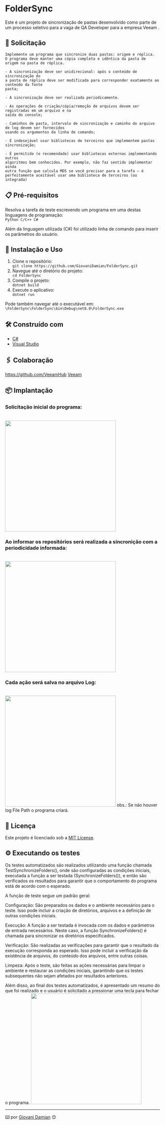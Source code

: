 # FolderSync
Este é um projeto de sincronização de pastas desenvolvido como parte de um processo seletivo para a vaga de QA Developer para a empresa Veeam .

## 🚀 Solicitação
```
Implemente um programa que sincronize duas pastas: origem e réplica. 
O programa deve manter uma cópia completa e idêntica da pasta de origem na pasta de réplica.

- A sincronização deve ser unidirecional: após o conteúdo de sincronização do
a pasta de réplica deve ser modificada para corresponder exatamente ao conteúdo da fonte
pasta;

- A sincronização deve ser realizada periodicamente.

- As operações de criação/cópia/remoção de arquivos devem ser registradas em um arquivo e na
saída do console;

- Caminhos de pasta, intervalo de sincronização e caminho do arquivo de log devem ser fornecidos
usando os argumentos da linha de comando;

- É indesejável usar bibliotecas de terceiros que implementem pastas
sincronização;

- É permitido (e recomendado) usar bibliotecas externas implementando outros
algoritmos bem conhecidos. Por exemplo, não faz sentido implementar ainda
outra função que calcula MD5 se você precisar para a tarefa – é
perfeitamente aceitável usar uma biblioteca de terceiros (ou integrada)
```

## 📋 Pré-requisitos

Resolva a tarefa de teste escrevendo um programa em uma destas linguagens de programação:</br>
<code>Python
C/C++
C#</code>

Além da linguagem utilizada (C#) foi utilizado linha de comando para inserir os parâmetros do usuário.

## 🔧 Instalação e Uso

<ol>
  <li>Clone o repositório:</li>
  <code>git clone https://github.com/GiovaniDamian/FolderSync.git</code>
  <li>Navegue até o diretório do projeto:</li>
  <code>cd FolderSync</code>
  <li>Compile o projeto:</li>
  <code>dotnet build</code>
  <li>Execute o aplicativo:</li>
  <code>dotnet run</code>
</ol>

Pode também navegar até o executável em:
<code>\FolderSync\FolderSync\bin\Debug\net8.0\FolderSync.exe</code>

## 🛠️ Construído com

* [C#]([https://maven.apache.org/](https://learn.microsoft.com/pt-br/dotnet/csharp/))
* [Visual Studio]([http://www.dropwizard.io/1.0.2/docs/](https://visualstudio.microsoft.com/pt-br/))

## 🖇️ Colaboração

https://github.com/VeeamHub
<a href="https://www.veeam.com/br">Veeam</a>

## 📦 Implantação

<h3>Solicitação inicial do programa:</h3></br>
<img height="360em" src="https://github.com/GiovaniDamian/FolderSync/assets/60575219/d4bb31f7-8e94-473a-9bd8-4938d54d89cf"/></br>
<h3>Ao informar os repositórios será realizada a sincronição com a periodicidade informada:</h3></br>
<img height="360em" src="https://github.com/GiovaniDamian/FolderSync/assets/60575219/b2e491fd-75a5-49dc-b94b-f9d17adb4e10"/></br>
<h3>Cada ação será salva no arquivo Log:</h3></br>
<img height="360em" src="https://github.com/GiovaniDamian/FolderSync/assets/60575219/54d77302-b58c-44d6-8ab4-11c6b2155999"/>
obs.: Se não houver log File Path o programa criará.

## 📄 Licença

Este projeto é licenciado sob a <a href="LICENSE">MIT License</a>.

## ⚙️ Executando os testes
Os testes automatizados são realizados utilizando uma função chamada TestSynchronizeFolders(), onde são configuradas as condições iniciais, executada a função a ser testada (SynchronizeFolders()), e então são verificados os resultados para garantir que o comportamento do programa está de acordo com o esperado.

A função de teste segue um padrão geral:

Configuração: São preparados os dados e o ambiente necessários para o teste. Isso pode incluir a criação de diretórios, arquivos e a definição de outras condições iniciais.

Execução: A função a ser testada é invocada com os dados e parâmetros de entrada necessários. Neste caso, a função SynchronizeFolders() é chamada para sincronizar os diretórios especificados.

Verificação: São realizadas as verificações para garantir que o resultado da execução corresponda ao esperado. Isso pode incluir a verificação da existência de arquivos, do conteúdo dos arquivos, entre outras coisas.

Limpeza: Após o teste, são feitas as ações necessárias para limpar o ambiente e restaurar as condições iniciais, garantindo que os testes subsequentes não sejam afetados por resultados anteriores.

Além disso, ao final dos testes automatizados, é apresentado um resumo do que foi realizado e o usuário é solicitado a pressionar uma tecla para fechar o programa.
<img height="360em" src="https://github.com/GiovaniDamian/FolderSync/assets/60575219/7aa35137-db48-4487-85e2-a0917fc8951d"/>

---
⌨️ por [Giovani Damian]([https://gist.github.com/lohhans](https://github.com/GiovaniDamian)https://github.com/GiovaniDamian) 😊
